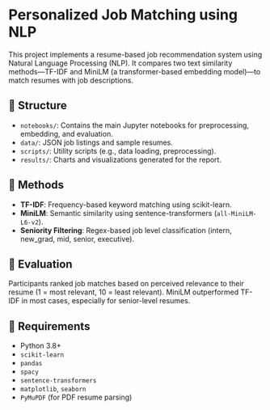 # Personalized Job Matching using NLP

This project implements a resume-based job recommendation system using Natural Language Processing (NLP). It compares two text similarity methods—TF-IDF and MiniLM (a transformer-based embedding model)—to match resumes with job descriptions.

## 📁 Structure

- `notebooks/`: Contains the main Jupyter notebooks for preprocessing, embedding, and evaluation.
- `data/`: JSON job listings and sample resumes.
- `scripts/`: Utility scripts (e.g., data loading, preprocessing).
- `results/`: Charts and visualizations generated for the report.

## 🧠 Methods

- **TF-IDF**: Frequency-based keyword matching using scikit-learn.
- **MiniLM**: Semantic similarity using sentence-transformers (`all-MiniLM-L6-v2`).
- **Seniority Filtering**: Regex-based job level classification (intern, new_grad, mid, senior, executive).

## 📝 Evaluation

Participants ranked job matches based on perceived relevance to their resume (1 = most relevant, 10 = least relevant). MiniLM outperformed TF-IDF in most cases, especially for senior-level resumes.

## 🚀 Requirements

- Python 3.8+
- `scikit-learn`
- `pandas`
- `spacy`
- `sentence-transformers`
- `matplotlib`, `seaborn`
- `PyMuPDF` (for PDF resume parsing)
